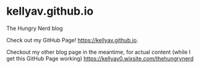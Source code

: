 # kellyav.github.io
The Hungry Nerd blog

Check out my GitHub Page! https://kellyav.github.io. 

Checkout my other blog page in the meantime, for actual content (while I get this GitHub Page working) https://kellyav0.wixsite.com/thehungrynerd
